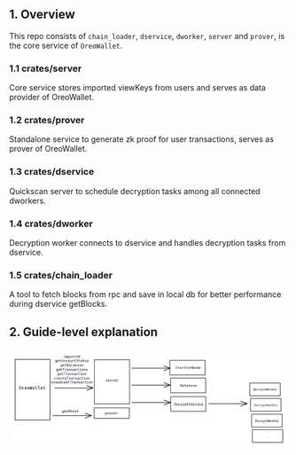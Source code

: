 ## 1. Overview

This repo consists of `chain_loader`, `dservice`, `dworker`, `server` and `prover`, is the core service of `OreoWallet`.

### 1.1 crates/server
Core service stores imported viewKeys from users and serves as data provider of OreoWallet.

### 1.2 crates/prover
Standalone service to generate zk proof for user transactions, serves as prover of OreoWallet.

### 1.3 crates/dservice
Quickscan server to schedule decryption tasks among all connected dworkers.

### 1.4 crates/dworker
Decryption worker connects to dservice and handles decryption tasks from dservice.

### 1.5 crates/chain_loader
A tool to fetch blocks from rpc and save in local db for better performance during dservice getBlocks.

## 2. Guide-level explanation

![basic arch](assets/arch_v2.png)
